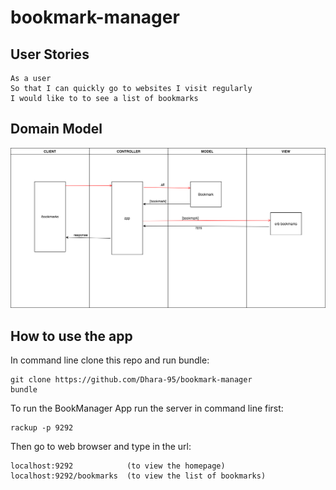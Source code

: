 # bookmark-manager

**User Stories**
---

```
As a user
So that I can quickly go to websites I visit regularly
I would like to to see a list of bookmarks

```

**Domain Model**
---
![Domain Model](https://github.com/Dhara-95/bookmark-manager/blob/master/bookmark-manager/screenshots/Domain_Model.png)

**How to use the app**
---
In command line clone this repo and run bundle:

```
git clone https://github.com/Dhara-95/bookmark-manager
bundle
```

To run the BookManager App run the server in command line first:

```
rackup -p 9292
```

Then go to web browser and type in the url:

```
localhost:9292            (to view the homepage)
localhost:9292/bookmarks  (to view the list of bookmarks)
```
